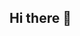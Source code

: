 ## Hi there 👋

<!--
**TheoElDino/TheoElDino** is a ✨ _special_ ✨ repository because its `README.md` (this file) appears on your GitHub profile.

- I’m currently working in University of Tours. Learning economics to work in the international.
- I take any advices, I'm only a beginner.
- Pronouns: Le J / Le S.
- Will update this page regarding to my progression.
                                                                                                                  Theo el pollo 🐔


